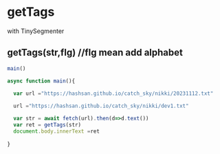 # getTags
with TinySegmenter

## getTags(str,flg)  //flg mean add alphabet

```js
main()

async function main(){
  
  var url ="https://hashsan.github.io/catch_sky/nikki/20231112.txt"

  url ="https://hashsan.github.io/catch_sky/nikki/dev1.txt"

  var str = await fetch(url).then(d=>d.text())
  var ret = getTags(str)
  document.body.innerText =ret
  
}

```
